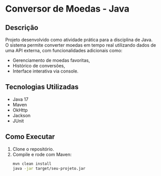 # Conversor de Moedas - Java

## Descrição
Projeto desenvolvido como atividade prática para a disciplina de Java.  
O sistema permite converter moedas em tempo real utilizando dados de uma API externa, com funcionalidades adicionais como:
- Gerenciamento de moedas favoritas,
- Histórico de conversões,
- Interface interativa via console.

## Tecnologias Utilizadas
- Java 17
- Maven
- OkHttp
- Jackson
- JUnit

## Como Executar
1. Clone o repositório.
2. Compile e rode com Maven:
   ```bash
   mvn clean install
   java -jar target/seu-projeto.jar
